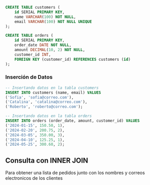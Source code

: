 ```sql
CREATE TABLE customers (
    id SERIAL PRIMARY KEY,
    name VARCHAR(100) NOT NULL,
    email VARCHAR(100) NOT NULL UNIQUE
);

CREATE TABLE orders (
    id SERIAL PRIMARY KEY,
    order_date DATE NOT NULL,
    amount DECIMAL(10, 2) NOT NULL,
    customer_id INT,
    FOREIGN KEY (customer_id) REFERENCES customers (id)
);
```

### Inserción de Datos

```sql
-- Insertando datos en la tabla customers
INSERT INTO customers (name, email) VALUES
('Sofia', 'sofia@correo.com'),
('Catalina', 'catalina@correo.com'),
('Roberto', 'roberto@correo.com');

-- Insertando datos en la tabla orders
INSERT INTO orders (order_date, amount, customer_id) VALUES
('2024-01-15', 150.50, 1),
('2024-02-20', 200.75, 2),
('2024-03-05', 350.00, 3),
('2024-04-10', 125.25, 1),
('2024-05-25', 300.60, 2);

```

## Consulta con INNER JOIN

Para obtener una lista de pedidos junto con los nombres y correos electronicos de los clientes 
